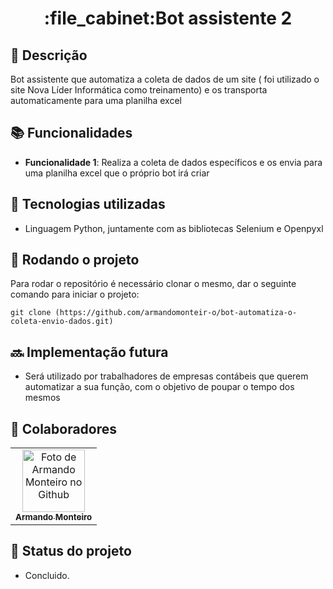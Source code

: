 <h1 align="center">:file_cabinet:Bot assistente 2</h1>

## :memo: Descrição
Bot assistente que automatiza a coleta de dados de um site ( foi utilizado o site Nova Líder Informática como treinamento) e os transporta automaticamente para uma planilha excel

## :books: Funcionalidades
* <b>Funcionalidade 1</b>: Realiza a coleta de dados específicos e os envia para uma planilha excel que o próprio bot irá criar

## :wrench: Tecnologias utilizadas
* Linguagem Python, juntamente com as bibliotecas Selenium e Openpyxl

## :rocket: Rodando o projeto
Para rodar o repositório é necessário clonar o mesmo, dar o seguinte comando para iniciar o projeto:
```
git clone (https://github.com/armandomonteir-o/bot-automatiza-o-coleta-envio-dados.git)
```

## :soon: Implementação futura
* Será utilizado por trabalhadores de empresas contábeis que querem automatizar a sua função, com o objetivo de poupar o tempo dos mesmos

## :handshake: Colaboradores
<table>
  <tr>
    <td align="center">
      <a href="https://github.com/armandomonteir-o">
        <img src="https://avatars.githubusercontent.com/u/141039211?s=400&u=574881d437dd6350183e057c6da9cffd83ed4069&v=4" width="100px;" alt="Foto de Armando Monteiro no Github"/><br>
        <sub>
          <b>Armando Monteiro</b>
        </sub>
      </a>
    </td>
  </tr>
</table>

## :dart: Status do projeto
* Concluido.
